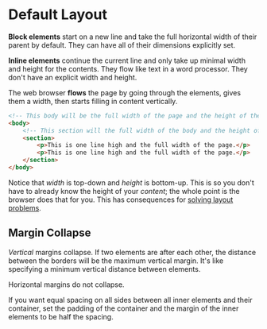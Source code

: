 # Default Layout
**Block elements** start on a new line and take the full horizontal width of their parent by default.
They can have all of their dimensions explicitly set.

**Inline elements** continue the current line and only take up minimal width and height for the contents.
They flow like text in a word processor.
They don't have an explicit width and height.

The web browser **flows** the page by going through the elements, gives them a width, then starts filling in content vertically.

```html
<!-- This body will be the full width of the page and the height of the section. -->
<body>
    <!-- This section will the full width of the body and the height of two lines. -->
    <section>
        <p>This is one line high and the full width of the page.</p>
        <p>This is one line high and the full width of the page.</p>
    </section>
</body>
```

Notice that _width_ is top-down and _height_ is bottom-up.
This is so you don't have to already know the height of your _content_; the whole point is the browser does that for you.
This has consequences for [solving layout problems](layoutproblemsolving.md).

## Margin Collapse
_Vertical_ margins collapse.
If two elements are after each other, the distance between the borders will be the maximum vertical margin.
It's like specifying a minimum vertical distance between elements.

Horizontal margins do not collapse.

If you want equal spacing on all sides between all inner elements and their container, set the padding of the container and the margin of the inner elements to be half the spacing.
